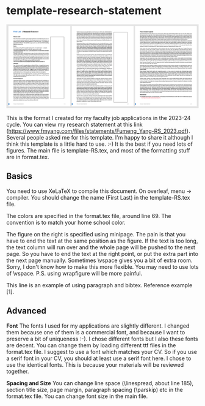 # template-research-statement

![Preview](preview.png)

This is the format I created for my faculty job applications in the 2023-24 cycle. You can view my research statement at this link (https://www.fmyang.com/files/statements/Fumeng_Yang-RS_2023.pdf). Several people asked me for this template. I'm happy to share it although I think this template is a little hard to use. :-) It is the best if you need lots of figures. The main file is template-RS.tex, and most of the formatting stuff are in format.tex.

## Basics

You need to use XeLaTeX to compile this document. On overleaf, menu → compiler. You should change the name (First Last) in the template-RS.tex file.

The colors are specified in the format.tex file, around line 69. The convention is to match your home school color.

The figure on the right is specified using minipage. The pain is that you have to end the text at the same position as the figure. If the text is too long, the text column will run over and the whole page will be pushed to the next page. So you have to end the text at the right point, or put the extra part into the next page manually. Sometimes \vspace gives you a bit of extra room. Sorry, I don't know how to make this more flexible. You may need to use lots of \vspace. P.S. using wrapfigure will be more painful.

This line is an example of using paragraph and bibtex. Reference example [1].

## Advanced

**Font** The fonts I used for my applications are slightly different. I changed them because one of them is a commercial font, and because I want to preserve a bit of uniqueness :-). I chose different fonts but I also these fonts are decent. You can change them by loading different ttf files in the format.tex file. I suggest to use a font which matches your CV. So if you use a serif font in your CV, you should at least use a serif font here. I chose to use the identical fonts. This is because your materials will be reviewed together.

**Spacing and Size** You can change line space (\linespread, about line 185), section title size, page margin, paragraph spacing (\parskip) etc in the format.tex file. You can change font size in the main file.
